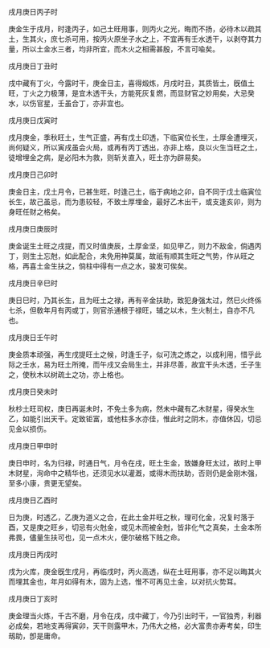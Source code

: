 戌月庚日丙子时

庚金生于戌月，时逢丙子，如己土旺用事，则丙火之光，晦而不扬，必待木以疏其土，生其火，庶七杀可用，按丙火原坐子水之上，不宜再有壬水透干，以剥夺其力量，所以土金水三者，均非所宜，而木火之相需甚殷，不言可喩矣。

戌月庚日丁丑时

戌中藏有丁火，今露时干，庚金日主，喜得煅炼，月戌时丑，其质皆土，旣值土旺，丁火之力极薄，是宜木透干头，方能死灰复燃，而显财官之妙用矣，大忌癸水，以伤官星，壬虽合丁，亦非宜也。

戌月庚日戊寅时

戌月庚金，季秋旺土，生气正盛，再有戊土印透，下临寅位长生，土厚金遭埋灭，尚何疑义，所以寅戌虽会火局，或再有丙丁透出，亦非上格，良以火生当旺之土，徒增埋金之病，是必阳木为救，则斩关直入，旺土亦为辟易矣。

戌月庚日己卯时

庚金日主，戊土月令，已甚生旺，时逢己土，临于病地之卯，自不同于戊土临寅位长生，故己虽忌，而为患较轻，不致土厚埋金，最好乙木出干，或支逢亥卯，则为身旺任财之格矣。

戌月庚日庚辰时

庚金诞生土旺之戌提，而又时值庚辰，土厚金坚，如见甲乙，则力不敌金，倘遇丙丁，则生土忘尅，如此配合，未免用神莫属，故祇有顺其生旺之气势，作从旺之格，再喜土金生扶之，倘柱中得有一点之水，骏发可俟矣。

戌月庚日辛巳时

庚日巳时，乃其长生，且为旺土之禄，再有辛金扶助，致犯身强太过，然巳火终係七杀，但敎年月有丙或丁，则官杀通根于禄旺，辅之以木，生火制土，自亦不凡也。

戌月庚日壬午时

庚金质本顽强，再生戌提旺土之候，时逢壬子，似可洗之炼之，以成利用，惜乎此际之壬水，易为旺土所掩，而午戌又会局生土，并非尽善，故宜干头木透，壬子生之，使秋木以树疏土之功，亦上格也。

戌月庚日癸未时

秋杪土旺司权，庚日再诞未时，不免土多为病，然未中藏有乙木财星，得癸水生乙，如能引出天干。定致钜富，或他柱多水亦佳，惟此时之阴木，亦值休囚，切忌见金以损伤。

戌月庚日甲申时

庚日申时，名为归禄，时通日气，月令在戌，旺土生金，致嫌身旺太过，故时上甲木财星，洵命中之精华也，还须见水以灌漑，或得木而扶助，否则仍是金刚木强，至多小康，贵更无望矣。

戌月庚日乙酉时

日为庚，时透乙，乙庚为道义之合，在此土金并旺之秋，理可化金，况复时落于酉，又是庚之旺乡，切忌有火尅金，或见木而被金尅，皆非化气之真矣，土金本所弗畏，儘量生扶可也，见一点木火，便尔破格下贱之命。

戌月庚日丙戌时

戌为火库，庚金旣生戌月，再临戌时，丙火高透，纵在土旺用事，亦不足以晦其火而埋其金也，年月如得有木，固为上选，惟不可再见土金，以对抗火势耳。

戌月庚日丁亥时

庚金理当火炼，千古不磨，月令在戌，戌中藏丁，今乃引出时干，一官独秀，利器必成矣，若地支再得寅卯，天干则露甲木，乃伟大之格，必大富贵亦寿考矣，印生刼助，卽是庸命。

